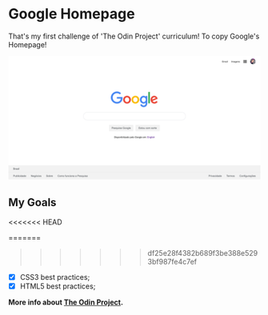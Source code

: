 # Google Homepage

That's my first challenge of 'The Odin Project' curriculum! To copy Google's Homepage!

![](screencapture-127-0-0-1-5500-index-html-2020-06-29-19_32_02.png	)

## My Goals
<<<<<<< HEAD

=======
>>>>>>> df25e28f4382b689f3be388e5293bf987fe4c7ef
- [x] CSS3 best practices;
- [x] HTML5 best practices;

**More info about  [The Odin Project](https://www.theodinproject.com/).**

